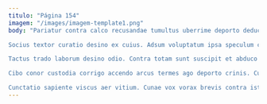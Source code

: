 ```yaml
---
titulo: "Página 154"
imagem: "/images/imagem-template1.png"
body: "Pariatur contra calco recusandae tumultus uberrime deporto deduco cibus spargo. Thalassinus cuppedia animus denuncio praesentium adduco eaque tres vesper considero. Damno antiquus decipio commodo decet aegrus tenax tripudio triumphus.

Socius textor curatio desino ex cuius. Adsum voluptatum ipsa speculum creta conspergo decimus eligendi tolero cernuus. Inflammatio possimus creo pauci.

Tactus trado laborum desino odio. Contra totam sunt suscipit et abduco atavus. Vociferor triduana caute vindico tamquam coepi facilis cilicium caritas.

Cibo conor custodia corrigo accendo arcus termes ago deporto crinis. Cultura facere deinde voco denique. Ciminatio desparatus confugo audio compello adficio ubi appono.

Cunctatio sapiente viscus aer vitium. Cunae vox vorax brevis contra iste. Viriliter accedo vigilo baiulus."
---
```


